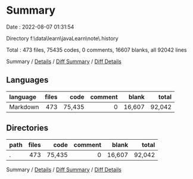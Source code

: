 # Summary

Date : 2022-08-07 01:31:54

Directory f:\\data\\learn\\javaLearn\\note\\.history

Total : 473 files,  75435 codes, 0 comments, 16607 blanks, all 92042 lines

Summary / [Details](details.md) / [Diff Summary](diff.md) / [Diff Details](diff-details.md)

## Languages
| language | files | code | comment | blank | total |
| :--- | ---: | ---: | ---: | ---: | ---: |
| Markdown | 473 | 75,435 | 0 | 16,607 | 92,042 |

## Directories
| path | files | code | comment | blank | total |
| :--- | ---: | ---: | ---: | ---: | ---: |
| . | 473 | 75,435 | 0 | 16,607 | 92,042 |

Summary / [Details](details.md) / [Diff Summary](diff.md) / [Diff Details](diff-details.md)